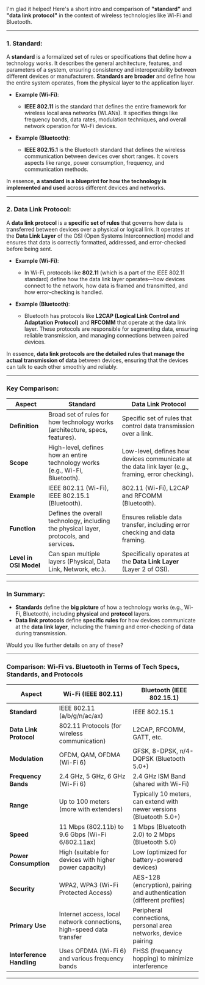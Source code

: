 I'm glad it helped! Here's a short intro and comparison of **"standard"** and **"data link protocol"** in the context of wireless technologies like Wi-Fi and Bluetooth.

---

### **1. Standard**:

A **standard** is a formalized set of rules or specifications that define how a technology works. It describes the general architecture, features, and parameters of a system, ensuring consistency and interoperability between different devices or manufacturers. **Standards are broader** and define how the entire system operates, from the physical layer to the application layer.

* **Example (Wi-Fi)**:

  * **IEEE 802.11** is the standard that defines the entire framework for wireless local area networks (WLANs). It specifies things like frequency bands, data rates, modulation techniques, and overall network operation for Wi-Fi devices.
* **Example (Bluetooth)**:

  * **IEEE 802.15.1** is the Bluetooth standard that defines the wireless communication between devices over short ranges. It covers aspects like range, power consumption, frequency, and communication methods.

In essence, **a standard is a blueprint for how the technology is implemented and used** across different devices and networks.

---

### **2. Data Link Protocol**:

A **data link protocol** is a **specific set of rules** that governs how data is transferred between devices over a physical or logical link. It operates at the **Data Link Layer** of the OSI (Open Systems Interconnection) model and ensures that data is correctly formatted, addressed, and error-checked before being sent.

* **Example (Wi-Fi)**:

  * In Wi-Fi, protocols like **802.11** (which is a part of the IEEE 802.11 standard) define how the data link layer operates—how devices connect to the network, how data is framed and transmitted, and how error-checking is handled.
* **Example (Bluetooth)**:

  * Bluetooth has protocols like **L2CAP (Logical Link Control and Adaptation Protocol)** and **RFCOMM** that operate at the data link layer. These protocols are responsible for segmenting data, ensuring reliable transmission, and managing connections between paired devices.

In essence, **data link protocols are the detailed rules that manage the actual transmission of data** between devices, ensuring that the devices can talk to each other smoothly and reliably.

---

### **Key Comparison**:

| **Aspect**             | **Standard**                                                                           | **Data Link Protocol**                                                                             |
| ---------------------- | -------------------------------------------------------------------------------------- | -------------------------------------------------------------------------------------------------- |
| **Definition**         | Broad set of rules for how technology works (architecture, specs, features).           | Specific set of rules that control data transmission over a link.                                  |
| **Scope**              | High-level, defines how an entire technology works (e.g., Wi-Fi, Bluetooth).           | Low-level, defines how devices communicate at the data link layer (e.g., framing, error checking). |
| **Example**            | IEEE 802.11 (Wi-Fi), IEEE 802.15.1 (Bluetooth).                                        | 802.11 (Wi-Fi), L2CAP and RFCOMM (Bluetooth).                                                      |
| **Function**           | Defines the overall technology, including the physical layer, protocols, and services. | Ensures reliable data transfer, including error checking and data framing.                         |
| **Level in OSI Model** | Can span multiple layers (Physical, Data Link, Network, etc.).                         | Specifically operates at the **Data Link Layer** (Layer 2 of OSI).                                 |

---

### In Summary:

* **Standards** define the **big picture** of how a technology works (e.g., Wi-Fi, Bluetooth), including **physical** and **protocol** layers.
* **Data link protocols** define **specific rules** for how devices communicate at the **data link layer**, including the framing and error-checking of data during transmission.

Would you like further details on any of these?



---

### **Comparison: Wi-Fi vs. Bluetooth in Terms of Tech Specs, Standards, and Protocols**

| **Aspect**                | **Wi-Fi** (IEEE 802.11)                                              | **Bluetooth** (IEEE 802.15.1)                                         |
| ------------------------- | -------------------------------------------------------------------- | --------------------------------------------------------------------- |
| **Standard**              | IEEE 802.11 (a/b/g/n/ac/ax)                                          | IEEE 802.15.1                                                         |
| **Data Link Protocol**    | 802.11 Protocols (for wireless communication)                        | L2CAP, RFCOMM, GATT, etc.                                             |
| **Modulation**            | OFDM, QAM, OFDMA (Wi-Fi 6)                                           | GFSK, 8-DPSK, π/4-DQPSK (Bluetooth 5.0+)                              |
| **Frequency Bands**       | 2.4 GHz, 5 GHz, 6 GHz (Wi-Fi 6)                                      | 2.4 GHz ISM Band (shared with Wi-Fi)                                  |
| **Range**                 | Up to 100 meters (more with extenders)                               | Typically 10 meters, can extend with newer versions (Bluetooth 5.0+)  |
| **Speed**                 | 11 Mbps (802.11b) to 9.6 Gbps (Wi-Fi 6/802.11ax)                     | 1 Mbps (Bluetooth 2.0) to 2 Mbps (Bluetooth 5.0)                      |
| **Power Consumption**     | High (suitable for devices with higher power capacity)               | Low (optimized for battery-powered devices)                           |
| **Security**              | WPA2, WPA3 (Wi-Fi Protected Access)                                  | AES-128 (encryption), pairing and authentication (different profiles) |
| **Primary Use**           | Internet access, local network connections, high-speed data transfer | Peripheral connections, personal area networks, device pairing        |
| **Interference Handling** | Uses OFDMA (Wi-Fi 6) and various frequency bands                     | FHSS (frequency hopping) to minimize interference                     |


---

